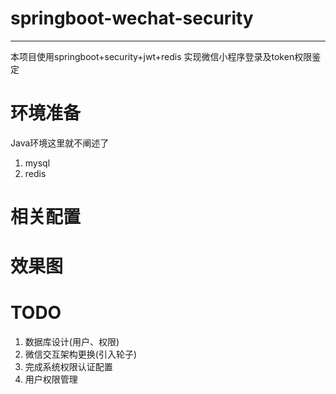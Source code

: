# springboot-wechat-security
---
本项目使用springboot+security+jwt+redis 实现微信小程序登录及token权限鉴定

# 环境准备
Java环境这里就不阐述了
1. mysql
2. redis

# 相关配置

# 效果图

# TODO
1. 数据库设计(用户、权限)
2. 微信交互架构更换(引入轮子)
3. 完成系统权限认证配置
4. 用户权限管理
